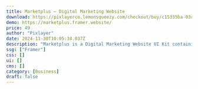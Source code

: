 ```yaml
---
title: Marketplus — Digital Marketing Website
download: https://pixlayerco.lemonsqueezy.com/checkout/buy/c15335ba-03cc-4775-9588-c749bfebab89
demo: https://marketplus.framer.website/
price: 49
author: "Pixlayer"
date: 2024-11-30T10:05:34.037Z
description: "Marketplus is a Digital Marketing Website UI Kit containing 12 high-quality pages and easy to use. Modern design and interactive controls empower users to create impactful online campaigns effortlessly. Elevate your digital marketing experience with this essential toolkit, providing a streamlined and user-centric approach to designing effective and visually appealing websites."
ssg: ["Framer"]
css: []
ui: []
cms: []
category: [Business]
draft: false
---
```

